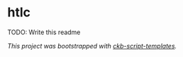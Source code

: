 # htlc

TODO: Write this readme

*This project was bootstrapped with [ckb-script-templates].*

[ckb-script-templates]: https://github.com/cryptape/ckb-script-templates
